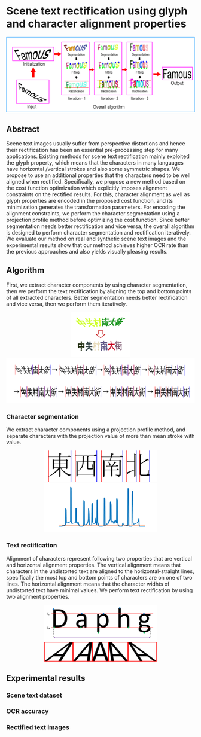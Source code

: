 # Scene text rectification using glyph and character alignment properties


<p align="center">
<img src="/abs.png" width="700"> 
</p>

## Abstract

Scene text images usually suffer from perspective distortions and hence their rectification has been
an essential pre-processing step for many applications. Existing methods for scene text rectification
mainly exploited the glyph property, which means that the characters in many languages have horizontal
/vertical strokes and also some symmetric shapes. We propose to use an additional
properties that the characters need to be well aligned when rectified. Specifically, we propose a new
method based on the cost function optimization which explicitly imposes alignment constraints on
the rectified results. For this, character alignment as well as glyph properties are encoded in the proposed
cost function, and its minimization generates the transformation parameters. For encoding the
alignment constraints, we perform the character segmentation using a projection profile method before
optimizing the cost function. Since better segmentation needs better rectification and vice versa,
the overall algorithm is designed to perform character segmentation and rectification iteratively. We
evaluate our method on real and synthetic scene text images and the experimental results show that
our method achieves higher OCR rate than the previous approaches and also yields visually pleasing
results.


## Algorithm

First, we extract character components by using character segmentation, then we perform the text rectification by aligning the top and bottom points of all extracted characters. Better segmentation needs better rectification and vice versa, then we perform them iteratively.

<p align="center">
<img src="/iter1.png" height="120"> <img src="/iter2.png" height="120"> 
</p>

### Character segmentation

We extract character components using a projection profile method, and separate characters 
with the projection value of more than mean stroke with value.

<p align="center">
<img src="/seg1.png" width="300"> <img src="/seg2.png" width="300"> 
</p>

### Text rectification

Alignment of characters represent following two properties that are vertical and horizontal 
alignment properties. The vertical alignment means that characters in the undistorted text 
are aligned to the horizontal-straight lines, specifically the most top and bottom points of
characters are on one of two lines. The horizontal alignment means that the character widhts of 
undistorted text have minimal values. 
We perform text rectification by using two alignment properties.

<p align="center">
<img src="/vert_align.png" width="300"> <img src="/hori_align.png" width="300"> 
</p>


## Experimental results
### Scene text dataset

### OCR accuracy

### Rectified text images

